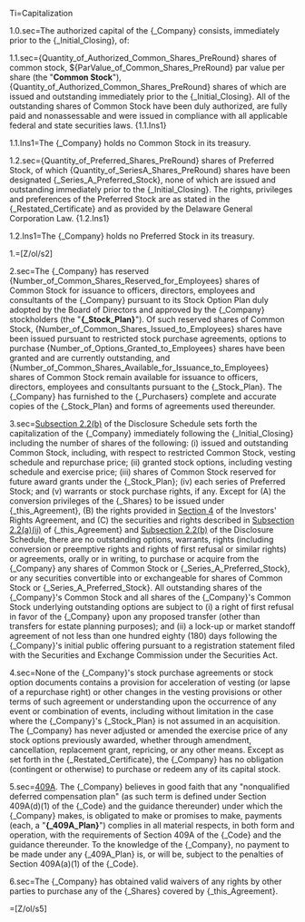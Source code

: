 Ti=Capitalization

1.0.sec=The authorized capital of the {_Company} consists, immediately prior to the {_Initial_Closing}, of:

1.1.sec={Quantity_of_Authorized_Common_Shares_PreRound} shares of common stock, ${ParValue_of_Common_Shares_PreRound} par value per share (the "<strong>Common Stock</strong>"), {Quantity_of_Authorized_Common_Shares_PreRound} shares of which are issued and outstanding immediately prior to the {_Initial_Closing}. All of the outstanding shares of Common Stock have been duly authorized, are fully paid and nonassessable and were issued in compliance with all applicable federal and state securities laws. {1.1.Ins1} 

1.1.Ins1=The {_Company} holds no Common Stock in its treasury.

1.2.sec={Quantity_of_Preferred_Shares_PreRound} shares of Preferred Stock, of which {Quantity_of_SeriesA_Shares_PreRound} shares have been designated {_Series_A_Preferred_Stock}, none of which are issued and outstanding immediately prior to the {_Initial_Closing}. The rights, privileges and preferences of the Preferred Stock are as stated in the {_Restated_Certificate} and as provided by the Delaware General Corporation Law. {1.2.Ins1}

1.2.Ins1=The {_Company} holds no Preferred Stock in its treasury.

1.=[Z/ol/s2]

2.sec=The {_Company} has reserved {Number_of_Common_Shares_Reserved_for_Employees} shares of Common Stock for issuance to officers, directors, employees and consultants of the {_Company} pursuant to its Stock Option Plan duly adopted by the Board of Directors and approved by the {_Company} stockholders (the "<strong>{_Stock_Plan}</strong>"). Of such reserved shares of Common Stock, {Number_of_Common_Shares_Issued_to_Employees} shares have been issued pursuant to restricted stock purchase agreements, options to purchase {Number_of_Options_Granted_to_Employees} shares have been granted and are currently outstanding, and {Number_of_Common_Shares_Available_for_Issuance_to_Employees} shares of Common Stock remain available for issuance to officers, directors, employees and consultants pursuant to the {_Stock_Plan}. The {_Company} has furnished to the {_Purchasers} complete and accurate copies of the {_Stock_Plan} and forms of agreements used thereunder.

3.sec=<u>Subsection </u><u>2.2(b)</u> of the Disclosure Schedule sets forth the capitalization of the {_Company} immediately following the {_Initial_Closing} including the number of shares of the following: (i) issued and outstanding Common Stock, including, with respect to restricted Common Stock, vesting schedule and repurchase price; (ii) granted stock options, including vesting schedule and exercise price; (iii) shares of Common Stock reserved for future award grants under the {_Stock_Plan}; (iv) each series of Preferred Stock; and (v) warrants or stock purchase rights, if any. Except for (A) the conversion privileges of the {_Shares} to be issued under {_this_Agreement}, (B) the rights provided in <u>Section 4</u> of the Investors' Rights Agreement, and (C) the securities and rights described in <u>Subsection </u><u>2.2(a)(ii)</u> of {_this_Agreement} and <u>Subsection </u><u>2.2(b)</u> of the Disclosure Schedule, there are no outstanding options, warrants, rights (including conversion or preemptive rights and rights of first refusal or similar rights) or agreements, orally or in writing, to purchase or acquire from the {_Company} any shares of Common Stock or {_Series_A_Preferred_Stock}, or any securities convertible into or exchangeable for shares of Common Stock or {_Series_A_Preferred_Stock}. All outstanding shares of the {_Company}'s Common Stock and all shares of the {_Company}'s Common Stock underlying outstanding options are subject to (i) a right of first refusal in favor of the {_Company} upon any proposed transfer (other than transfers for estate planning purposes); and (ii) a lock-up or market standoff agreement of not less than one hundred eighty (180) days following the {_Company}'s initial public offering pursuant to a registration statement filed with the Securities and Exchange Commission under the Securities Act.

4.sec=None of the {_Company}'s stock purchase agreements or stock option documents contains a provision for acceleration of vesting (or lapse of a repurchase right) or other changes in the vesting provisions or other terms of such agreement or understanding upon the occurrence of any event or combination of events, including without limitation in the case where the {_Company}'s {_Stock_Plan} is not assumed in an acquisition. The {_Company} has never adjusted or amended the exercise price of any stock options previously awarded, whether through amendment, cancellation, replacement grant, repricing, or any other means. Except as set forth in the {_Restated_Certificate}, the {_Company} has no obligation (contingent or otherwise) to purchase or redeem any of its capital stock.

5.sec=<u>409A</u>. The {_Company} believes in good faith that any "nonqualified deferred compensation plan" (as such term is defined under Section 409A(d)(1) of the {_Code} and the guidance thereunder) under which the {_Company} makes, is obligated to make or promises to make, payments (each, a "<strong>{_409A_Plan}</strong>") complies in all material respects, in both form and operation, with the requirements of Section 409A of the {_Code} and the guidance thereunder. To the knowledge of  the {_Company}, no payment to be made under any {_409A_Plan} is, or will be, subject to the penalties of Section 409A(a)(1) of the {_Code}.

6.sec=The {_Company} has obtained valid waivers of any rights by other parties to purchase any of the {_Shares} covered by {_this_Agreement}.

=[Z/ol/s5]
